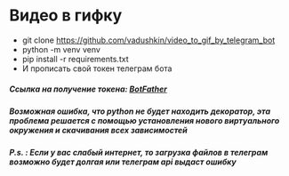 # Видео в гифку

* git clone https://github.com/vadushkin/video_to_gif_by_telegram_bot
* python -m venv venv
* pip install -r requirements.txt
* И прописать свой токен телеграм бота

##### Ссылка на получение токена: <a href="https://core.telegram.org/bots#6-botfather">BotFather</a>

##### Возможная ошибка, что python не будет находить декоратор, эта проблема решается с помощью установления нового виртуального окружения и скачивания всех зависимостей
##### P.s. : Если у вас слабый интернет, то загрузка файлов в телеграм возможно будет долгая или телеграм api выдаст ошибку
